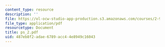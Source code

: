 ```yaml
---
content_type: resource
description: ''
file: https://ol-ocw-studio-app-production.s3.amazonaws.com/courses/2-996-sailing-yacht-design-13-734-fall-2003/487eb8f2adae6789acc44e8949c16043_ps_2.pdf
file_type: application/pdf
resourcetype: Document
title: ps_2.pdf
uid: 487eb8f2-adae-6789-acc4-4e8949c16043
---
```

